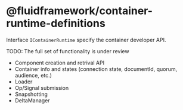 # @fluidframework/container-runtime-definitions

Interface `IContainerRuntime` specify the container developer API.

TODO: The full set of functionality is under review

- Component creation and retrival API
- Container info and states (connection state, documentId, quorum, audience, etc.)
- Loader
- Op/Signal submission
- Snapshotting
- DeltaManager
